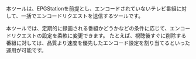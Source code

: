 本ツールは、EPGStationを前提とし、エンコードされていないテレビ番組に対して、一括でエンコードリクエストを送信するツールです。

本ツールでは、定期的に録画される番組かどうかなどの条件に応じて、エンコードリクエストの設定を柔軟に変更できます。
たとえば、視聴後すぐに削除する番組に対しては、品質より速度を優先したエンコード設定を割り当てるといった運用が可能です。
